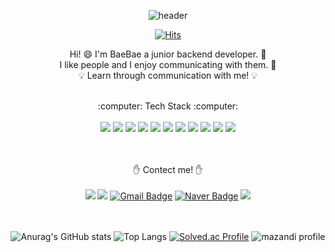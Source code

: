 <div align=center>

![header](https://capsule-render.vercel.app/api?type=waving&height=300&text=WELCOME!&desc=my%20github)

[![Hits](https://hits.seeyoufarm.com/api/count/incr/badge.svg?url=https%3A%2F%2Fgithub.com%2FSeoYeonBae&count_bg=%23FFC1E7&title_bg=%23555555&icon=github.svg&icon_color=%23FFFFFF&title=hits&edge_flat=false)](https://hits.seeyoufarm.com)


Hi! :smile: I'm BaeBae a junior backend developer. :seedling: <br/>
I like people and I enjoy communicating with them. :heartbeat: <br/>
:bulb: Learn through communication with me! :bulb:

<br/>
:computer: Tech Stack :computer: <br/><br/>
<img src="https://img.shields.io/badge/Vue.js-4FC08D?style=flat-square&logo=Vue.js&logoColor=white"/>
<img src="https://img.shields.io/badge/HTML5-E34F26?style=flat-square&logo=HTML5&logoColor=white"/>
<img src="https://img.shields.io/badge/CSS3-1572B6?style=flat-square&logo=CSS3&logoColor=white"/>
<img src="https://img.shields.io/badge/JavaScript-F7DF1E?style=flat-square&logo=JavaScript&logoColor=white"/>
<img src="https://img.shields.io/badge/Spring-6DB33F?style=flat-square&logo=Spring&logoColor=white"/>
<img src="https://img.shields.io/badge/Spring Boot-6DB33F?style=flat-square&logo=Spring Boot&logoColor=white"/>
<img src="https://img.shields.io/badge/MySQL-4479A1?style=flat-square&logo=MySQL&logoColor=white"/>
<img src="https://img.shields.io/badge/MakerBot-FF1E0D?style=flat-square&logo=MakerBot&logoColor=white"/>
<img src="https://img.shields.io/badge/Java-007396?style=flat-square&logo=Java&logoColor=white"/>
<img src="https://img.shields.io/badge/C-A8B9CC?style=flat-square&logo=C&logoColor=white"/>
<img src="https://img.shields.io/badge/Python-3776AB?style=flat-square&logo=Python&logoColor=white"/>

<br/><br/>
:hand: Contect me! :hand:<br/><br/>
<a href="https://velog.io/@baebae" target="_blank"><img src="https://img.shields.io/badge/velog-20C997?style=flat-square&logo=Velog&logoColor=white"/></a>
<a href="https://www.notion.so/Developer-BaeBae-97fc2a5c0ae243cab4d47789ed3b7e3d" target="_blank"><img src="https://img.shields.io/badge/Notion-000000?style=flat-square&logo=Notion&logoColor=white"/></a>
[![Gmail Badge](https://img.shields.io/badge/Gmail-d14836?style=flat-square&logo=Gmail&logoColor=white&link=mailto:megd78988@gmail.com)](mailto:megd78988@gmail.com)
[![Naver Badge](https://img.shields.io/badge/Naver-03C75A?style=flat-square&logo=Naver&logoColor=white&link=mailto:tjdus2033@naver.com)](mailto:tjdus2033@naver.com)
<a href="https://www.instagram.com/your_bae.bae/" target="_blank"><img src="https://img.shields.io/badge/Instagram-E4405F?style=flat-square&logo=Instagram&logoColor=white"/></a>

<br/><br/>
![Anurag's GitHub stats](https://github-readme-stats.vercel.app/api?username=SeoYeonBae&show_icons=true&theme=radical)
![Top Langs](https://github-readme-stats.vercel.app/api/top-langs/?username=SeoYeonBae&layout=compact&theme=radical)
[![Solved.ac Profile](http://mazassumnida.wtf/api/v2/generate_badge?boj=tjdus2033)](https://solved.ac/tjdus2033/)
![mazandi profile](http://mazandi.herokuapp.com/api?handle=tjdus2033&theme=warm)&nbsp;

</div>
